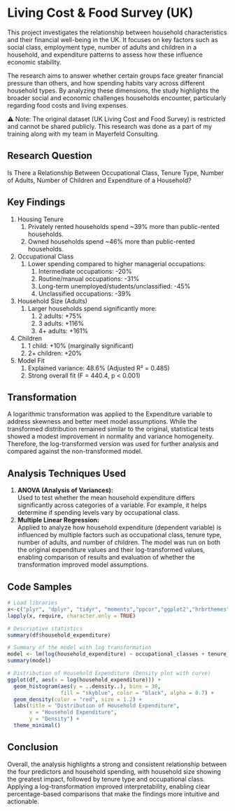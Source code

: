 # Living Cost & Food Survey (UK)
This project investigates the relationship between household characteristics and their financial well-being in the UK. It focuses on key factors such as social class, employment type, number of adults and children in a household, and expenditure patterns to assess how these influence economic stability.  
  
The research aims to answer whether certain groups face greater financial pressure than others, and how spending habits vary across different household types. By analyzing these dimensions, the study highlights the broader social and economic challenges households encounter, particularly regarding food costs and living expenses.

⚠️ Note: The original dataset (UK Living Cost and Food Survey) is restricted and cannot be shared publicly. This research was done as a part of my training along with my team in Mayerfeld Consulting.

## Research Question
Is There a Relationship Between Occupational Class, Tenure Type, Number of Adults, Number of Children and Expenditure of a Household?
  
## Key Findings
1. Housing Tenure
   1. Privately rented households spend ~39% more than public-rented households.
   2. Owned households spend ~46% more than public-rented households.
2. Occupational Class
   1. Lower spending compared to higher managerial occupations:
      1. Intermediate occupations: -20%
      2. Routine/manual occupations: -31%
      3. Long-term unemployed/students/unclassified: -45%
      4. Unclassified occupations: -39%
3. Household Size (Adults)
   1. Larger households spend significantly more:
      1. 2 adults: +75%
      2. 3 adults: +116%
      3. 4+ adults: +161%
4. Children
   1. 1 child: +10% (marginally significant)
   2. 2+ children: +20%
5. Model Fit
   1. Explained variance: 48.6% (Adjusted R² = 0.485)
   2. Strong overall fit (F = 440.4, p < 0.001)
  
## Transformation
A logarithmic transformation was applied to the Expenditure variable to address skewness and better meet model assumptions. While the transformed distribution remained similar to the original, statistical tests showed a modest improvement in normality and variance homogeneity. Therefore, the log-transformed version was used for further analysis and compared against the non-transformed model.
  
## Analysis Techniques Used
1. **ANOVA (Analysis of Variances):**  
   Used to test whether the mean household expenditure differs significantly across categories of a variable. For example, it helps determine if spending levels vary by occupational class.
2. **Multiple Linear Regression:**  
   Applied to analyze how household expenditure (dependent variable) is influenced by multiple factors such as occupational class, tenure type, number of adults, and number of children. The model was run on both the original expenditure values and their log-transformed values, enabling comparison of results and evaluation of whether the transformation improved model assumptions.

## Code Samples
```r
# Load libraries  
x<-c("plyr", "dplyr", "tidyr", "moments","ppcor","ggplot2","hrbrthemes", "MASS","car","rstatix")  
lapply(x, require, character.only = TRUE)

# Descriptive statistics
summary(df$household_expenditure)

# Summary of the model with log transformation
model <- lm(log(household_expenditure) ~ occupational_classes + tenure_type + childrens + adults, data = df)
summary(model)

# Distribution of Household Expenditure (Density plot with curve)
ggplot(df, aes(x = log(household_expenditure))) +
  geom_histogram(aes(y = ..density..), bins = 30,
                 fill = "skyblue", color = "black", alpha = 0.7) +
  geom_density(color = "red", size = 1.2) +
  labs(title = "Distribution of Household Expenditure",
       x = "Household Expenditure",
       y = "Density") +
  theme_minimal()
```

## Conclusion
Overall, the analysis highlights a strong and consistent relationship between the four predictors and household spending, with household size showing the greatest impact, followed by tenure type and occupational class. Applying a log-transformation improved interpretability, enabling clear percentage-based comparisons that make the findings more intuitive and actionable.

